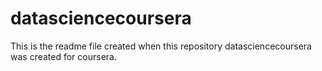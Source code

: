 # datasciencecoursera

This is the readme file created when this repository datasciencecoursera was created for coursera.
